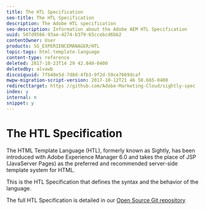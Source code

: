 ```yaml
---
title: The HTL Specification
seo-title: The HTL Specification
description: The Adobe HTL specification
seo-description: Information about the Adobe AEM HTL Specification
uuid: 507d9566-93ae-4274-b379-65ccebcd6bb2
contentOwner: User
products: SG_EXPERIENCEMANAGER/HTL
topic-tags: html-template-language
content-type: reference
deleted: 2017-10-23T14 29 42.840-0400
deletedby: alvawb
discoiquuid: 7fb48e5d-7d8d-4fb3-9f2d-59ce7669dcaf
mwpw-migration-script-version: 2017-10-12T21 46 58.665-0400
redirecttarget: https //github.com/Adobe-Marketing-Cloud/sightly-spec
index: y
internal: n
snippet: y
---
```


# The HTL Specification

The HTML Template Language (HTL), formerly known as Sightly, has been introduced with Adobe Experience Manager 6.0 and takes the place of JSP (JavaServer Pages) as the preferred and recommended server-side template system for HTML.

This is the HTL Specification that defines the syntax and the behavior of the language.

The full HTL Specification is detailed in our [Open Source Git repository](https://github.com/adobe/htl-spec)